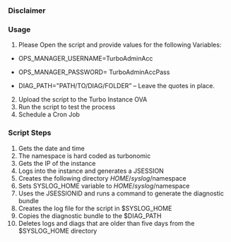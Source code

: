 ### Disclaimer




### Usage

1.	Please Open the script and provide values for the following Variables:

   * OPS_MANAGER_USERNAME=TurboAdminAcc

   * OPS_MANAGER_PASSWORD= TurboAdminAccPass

   * DIAG_PATH="PATH/TO/DIAG/FOLDER” – Leave the quotes in place.

2.	Upload the script to the Turbo Instance OVA
3.	Run the script to test the process
4.	Schedule a Cron Job

### Script Steps

1.	Gets the date and time
2.	The namespace is hard coded as turbonomic
3.	Gets the IP of the instance
4.	Logs into the instance and generates a JSESSION
5.	Creates the following directory $HOME/syslog/$namespace
6.	Sets SYSLOG_HOME variable to $HOME/syslog/$namespace
7.	Uses the JSESSIONID and runs a command to generate the diagnostic bundle
8.	Creates the log file for the script in $SYSLOG_HOME
9.	Copies the diagnostic bundle to the $DIAG_PATH
10.	Deletes logs and diags that are older than five days from the $SYSLOG_HOME directory

